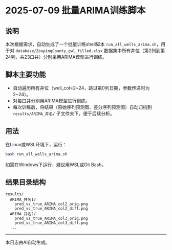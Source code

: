 # 2025-07-09 批量ARIMA训练脚本

## 说明
本次根据需求，自动生成了一个批量训练shell脚本 `run_all_wells_arima.sh`，用于对 `database/ZoupingCounty_gwl_filled.xlsx` 数据集中所有井位（第2列到第24列，共23口井）分别采用ARIMA模型进行训练。

## 脚本主要功能
- 自动遍历所有井位（well_col=2~24，跳过第0列日期，参数传递时为2~24）。
- 对每口井分别用ARIMA模型进行训练。
- 每次训练后，将结果（原始序列预测图、差分序列预测图）自动归档到 `results/ARIMA_井名/` 子文件夹下，便于后续分析。

## 用法
在Linux或WSL环境下，运行：
```bash
bash run_all_wells_arima.sh
```

如需在Windows下运行，建议用WSL或Git Bash。

## 结果目录结构
```
results/
  ARIMA_井名1/
    pred_vs_true_ARIMA_col2_orig.png
    pred_vs_true_ARIMA_col2_diff.png
  ARIMA_井名2/
    pred_vs_true_ARIMA_col3_orig.png
    pred_vs_true_ARIMA_col3_diff.png
  ...
```

---
本日志由AI自动生成。 